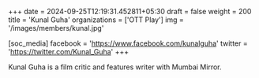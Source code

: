 +++
date = 2024-09-25T12:19:31.452811+05:30
draft = false
weight = 200
title = 'Kunal Guha'
organizations = ['OTT Play']
img = '/images/members/kunal.jpg'

[soc_media]
facebook = 'https://www.facebook.com/kunalguha'
twitter = 'https://twitter.com/Kunal_Guha'
+++

Kunal Guha is a film critic and features writer with Mumbai Mirror.
